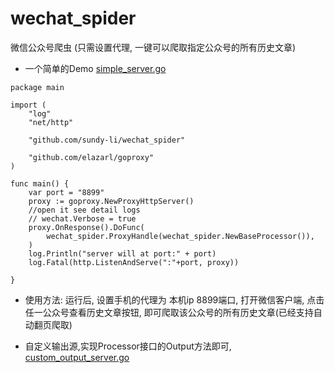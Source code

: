 # wechat_spider
微信公众号爬虫  (只需设置代理, 一键可以爬取指定公众号的所有历史文章)

- 一个简单的Demo  [simple_server.go][1]


```
package main

import (
	"log"
	"net/http"

	"github.com/sundy-li/wechat_spider"

	"github.com/elazarl/goproxy"
)

func main() {
	var port = "8899"
	proxy := goproxy.NewProxyHttpServer()
	//open it see detail logs
	// wechat.Verbose = true
	proxy.OnResponse().DoFunc(
		wechat_spider.ProxyHandle(wechat_spider.NewBaseProcessor()),
	)
	log.Println("server will at port:" + port)
	log.Fatal(http.ListenAndServe(":"+port, proxy))

}
```



- 使用方法:
运行后, 设置手机的代理为 本机ip 8899端口,  打开微信客户端, 点击任一公众号查看历史文章按钮, 即可爬取该公众号的所有历史文章(已经支持自动翻页爬取)


- 自定义输出源,实现Processor接口的Output方法即可, [custom_output_server.go][2]


  [1]: https://github.com/sundy-li/wechat_spider/blob/master/examples/simple_server.go
  [2]: https://github.com/sundy-li/wechat_spider/blob/master/examples/custom_output_server.go
